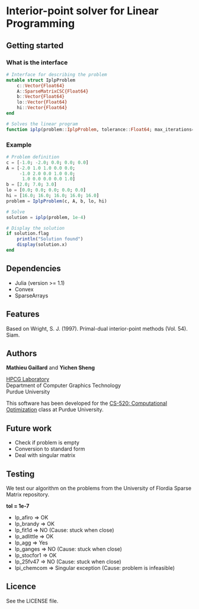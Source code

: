 Interior-point solver for Linear Programming
============================================

## Getting started

### What is the interface
```Julia
# Interface for describing the problem
mutable struct IplpProblem
    c::Vector{Float64}
    A::SparseMatrixCSC{Float64}
    b::Vector{Float64}
    lo::Vector{Float64}
    hi::Vector{Float64}
end

# Solves the linear program
function iplp(problem::IplpProblem, tolerance::Float64; max_iterations=100)
```
### Example
```Julia
# Problem definition
c = [-1.0; -2.0; 0.0; 0.0; 0.0]
A = [-2.0 1.0 1.0 0.0 0.0;
     -1.0 2.0 0.0 1.0 0.0;
      1.0 0.0 0.0 0.0 1.0]
b = [2.0; 7.0; 3.0]
lo = [0.0; 0.0; 0.0; 0.0; 0.0]
hi = [16.0; 16.0; 16.0; 16.0; 16.0]
problem = IplpProblem(c, A, b, lo, hi)

# Solve
solution = iplp(problem, 1e-4)

# Display the solution
if solution.flag
    println("Solution found")
    display(solution.x)
end
```

## Dependencies

- Julia (version >= 1.1)
- Convex
- SparseArrays

## Features
Based on Wright, S. J. (1997). Primal-dual interior-point methods (Vol. 54). Siam.

## Authors
**Mathieu Gaillard** and **Yichen Sheng**

[HPCG Laboratory](http://hpcg.purdue.edu/)  
Department of Computer Graphics Technology  
Purdue University

This software has been developed for the [CS-520: Computational Optimization](https://www.cs.purdue.edu/homes/dgleich/cs520-2019) class at Purdue University.

## Future work

- Check if problem is empty
- Conversion to standard form
- Deal with singular matrix

## Testing
We test our algorithm on the problems from the University of Flordia Sparse Matrix repository.

**tol = 1e-7**
* lp_afiro => OK
* lp_brandy => OK
* lp_fit1d => NO (Cause: stuck when close)
* lp_adlittle => OK
* lp_agg => Yes
* lp_ganges => NO (Cause: stuck when close)
* lp_stocfor1 => OK
* lp_25fv47 => NO (Cause: stuck when close)
* lpi_chemcom => Singular exception (Cause: problem is infeasible)

## Licence
See the LICENSE file.
